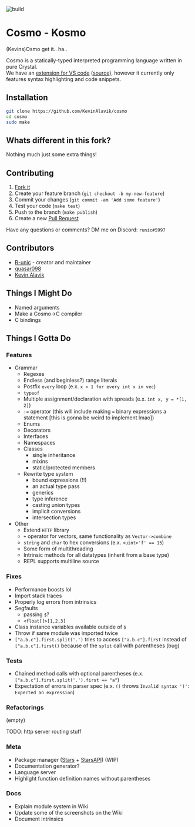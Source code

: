 ![build](https://github.com/cosmo-lang/cosmo/actions/workflows/crystal.yml/badge.svg)
# Cosmo - Kosmo
(Kevins)Osmo
get it.. ha..

Cosmo is a statically-typed interpreted programming language written in pure Crystal.<br>
We have an [extension for VS code](https://marketplace.visualstudio.com/items?itemName=cosmo.vscode-cosmo) ([source](https://github.com/R-unic/vscode-cosmo)), however it currently only features syntax highlighting and code snippets.

## Installation

```bash
git clone https://github.com/KevinAlavik/cosmo
cd cosmo
sudo make
```

## Whats different in this fork?
Nothing much just some extra things!

## Contributing

1. [Fork it](https://github.com/R-unic/cosmo/fork)
2. Create your feature branch (`git checkout -b my-new-feature`)
3. Commit your changes (`git commit -am 'Add some feature'`)
4. Test your code (`make test`)
5. Push to the branch (`make publish`)
6. Create a new [Pull Request](https://github.com/cosmo-lang/cosmo/pulls)

Have any questions or comments? DM me on Discord: `runic#5997`

## Contributors

- [R-unic](https://github.com/R-unic) - creator and maintainer
- [quasar098](https://github.com/quasar098)
- [Kevin Alavik](https://github.com/kevinalavik)

## Things I Might Do

- Named arguments
- Make a Cosmo->C compiler
- C bindings

## Things I Gotta Do

### Features
- Grammar
  - Regexes
  - Endless (and beginless?) range literals
  - Postfix `every` loop (e.x. `x < 1 for every int x in vec`)
  - `typeof`
  - Multiple assignment/declaration with spreads (e.x. `int x, y = *[1, 2]`)
  - `:=` operator (this will include making `=` binary expressions a statement [this is gonna be weird to implement lmao])
  - Enums
  - Decorators
  - Interfaces
  - Namespaces
  - Classes
    * single inheritance
    * mixins
    * static/protected members
  - Rewrite type system
    * bound expressions (!!)
    * an actual type pass
    * generics
    * type inference
    * casting union types
    * implicit conversions
    * intersection types
- Other
  - Extend `HTTP` library
  - `+` operator for vectors, same functionality as `Vector->combine`
  - `string` and `char` to hex conversions (e.x. `<uint>'f' == 15`)
  - Some form of multithreading
  - Intrinsic methods for all datatypes (inherit from a base type)
  - REPL supports multiline source

### Fixes
- Performance boosts lol
- Import stack traces
- Properly log errors from intrinsics
- Segfaults
  * passing `$`?
  * `<float[]>[1,2,3]`
- Class instance variables available outside of `$`
- Throw if same module was imported twice
- `["a.b.c"].first.split('.')` tries to access `["a.b.c"].first` instead of `["a.b.c"].first()` because of the `split` call with parentheses (bug)

### Tests
- Chained method calls with optional parentheses (e.x. `["a.b.c"].first.split('.').first == "a"`)
- Expectation of errors in parser spec (e.x. `()` throws `Invalid syntax ')': Expected an expression`)

### Refactorings
(empty)

TODO: http server routing stuff

### Meta
- Package manager ([Stars](https://github.com/cosmo-lang/stars) + [StarsAPI](https://github.com/cosmo-lang/stars-api)) (WIP)
- Documentation generator?
- Language server
- Highlight function definition names without parentheses

### Docs
- Explain module system in Wiki
- Update some of the screenshots on the Wiki
- Document intrinsics
